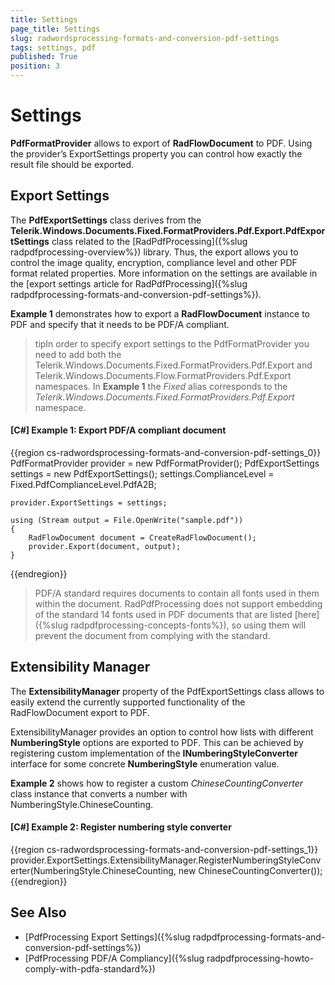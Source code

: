 ```yaml
---
title: Settings
page_title: Settings
slug: radwordsprocessing-formats-and-conversion-pdf-settings
tags: settings, pdf
published: True
position: 3
---
```


# Settings



__PdfFormatProvider__ allows to export of __RadFlowDocument__ to PDF. Using the provider’s ExportSettings property you can control how exactly the result file should be exported.
      

## Export Settings

The __PdfExportSettings__ class derives from the __Telerik.Windows.Documents.Fixed.FormatProviders.Pdf.Export.PdfExportSettings__ class related to the [RadPdfProcessing]({%slug radpdfprocessing-overview%}) library. Thus, the export allows you to control the  image quality, encryption, compliance level and other PDF format related properties. More information on the settings are available in the [export settings article for RadPdfProcessing]({%slug radpdfprocessing-formats-and-conversion-pdf-settings%}).

__Example 1__ demonstrates how to export a __RadFlowDocument__ instance to PDF and specify that it needs to be PDF/A compliant.


>tipIn order to specify export settings to the PdfFormatProvider you need to add both the Telerik.Windows.Documents.Fixed.FormatProviders.Pdf.Export and Telerik.Windows.Documents.Flow.FormatProviders.Pdf.Export namespaces. In __Example 1__ the *Fixed* alias corresponds to the *Telerik.Windows.Documents.Fixed.FormatProviders.Pdf.Export* namespace.


#### __[C#] Example 1: Export PDF/A compliant document__

{{region cs-radwordsprocessing-formats-and-conversion-pdf-settings_0}}
	PdfFormatProvider provider = new PdfFormatProvider();
	PdfExportSettings settings = new PdfExportSettings();
	settings.ComplianceLevel = Fixed.PdfComplianceLevel.PdfA2B;
	
	provider.ExportSettings = settings;
	
	using (Stream output = File.OpenWrite("sample.pdf"))
	{
	    RadFlowDocument document = CreateRadFlowDocument();
	    provider.Export(document, output);
	}
{{endregion}}


>PDF/A standard requires documents to contain all fonts used in them within the document. RadPdfProcessing does not support embedding of the standard 14 fonts used in PDF documents that are listed [here]({%slug radpdfprocessing-concepts-fonts%}), so using them will prevent the document from complying with the standard.


## Extensibility Manager


The __ExtensibilityManager__ property of the PdfExportSettings class allows to easily extend the currently supported functionality of the RadFlowDocument export to PDF. 


ExtensibilityManager provides an option to control how lists with different __NumberingStyle__ options are exported to PDF. This can be achieved by registering custom implementation of the __INumberingStyleConverter__ interface for some concrete __NumberingStyle__ enumeration value. 

__Example 2__ shows how to register a custom *ChineseCountingConverter* class instance that converts a number with NumberingStyle.ChineseCounting.


#### __[C#] Example 2: Register numbering style converter__

{{region cs-radwordsprocessing-formats-and-conversion-pdf-settings_1}}
	provider.ExportSettings.ExtensibilityManager.RegisterNumberingStyleConverter(NumberingStyle.ChineseCounting, new ChineseCountingConverter());
{{endregion}}



## See Also

* [PdfProcessing Export Settings]({%slug radpdfprocessing-formats-and-conversion-pdf-settings%})
* [PdfProcessing PDF/A Compliancy]({%slug radpdfprocessing-howto-comply-with-pdfa-standard%})




